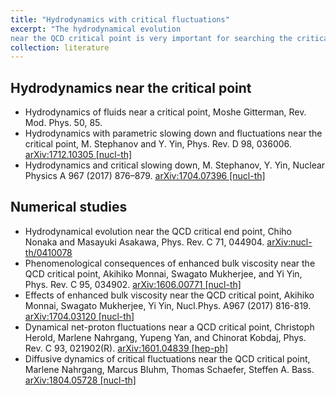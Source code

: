 ```yaml
---
title: "Hydrodynamics with critical fluctuations"
excerpt: "The hydrodynamical evolution 
near the QCD critical point is very important for searching the critical point. To do this, fluctuations will be essential because it can deviate from equilibrium significantly near the critical point.<br/>"
collection: literature
---
```


## Hydrodynamics near the critical point
* Hydrodynamics of fluids near a critical point,
Moshe Gitterman,
Rev. Mod. Phys. 50, 85. 
* Hydrodynamics with parametric slowing down and fluctuations near the critical point,
M. Stephanov and Y. Yin,
Phys. Rev. D 98, 036006. [arXiv:1712.10305 [nucl-th]](https://arxiv.org/pdf/1712.10305)
* Hydrodynamics and critical slowing down,
M. Stephanov, Y. Yin,
Nuclear Physics A 967 (2017) 876–879. [arXiv:1704.07396 [nucl-th]](https://arxiv.org/pdf/1704.07396)

## Numerical studies
* Hydrodynamical evolution near the QCD critical end point,
Chiho Nonaka and Masayuki Asakawa,
Phys. Rev. C 71, 044904. [arXiv:nucl-th/0410078](https://arxiv.org/pdf/nucl-th/0410078)
* Phenomenological consequences of enhanced bulk viscosity near the QCD critical point,
Akihiko Monnai, Swagato Mukherjee, and Yi Yin,
Phys. Rev. C 95, 034902. [arXiv:1606.00771 [nucl-th]](https://arxiv.org/pdf/1606.00771)
* Effects of enhanced bulk viscosity near the QCD critical point,
Akihiko Monnai, Swagato Mukherjee, Yi Yin, Nucl.Phys. A967 (2017) 816-819. [arXiv:1704.03120 [nucl-th]](http://arxiv.org/pdf/1704.03120.pdf)
* Dynamical net-proton fluctuations near a QCD critical point,
Christoph Herold, Marlene Nahrgang, Yupeng Yan, and Chinorat Kobdaj,
Phys. Rev. C 93, 021902(R). [arXiv:1601.04839 [hep-ph]](https://arxiv.org/pdf/1601.04839)
* Diffusive dynamics of critical fluctuations near the QCD critical point,
Marlene Nahrgang, Marcus Bluhm, Thomas Schaefer, Steffen A. Bass. [arXiv:1804.05728 [nucl-th]](https://arxiv.org/pdf/1804.05728)


